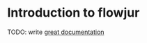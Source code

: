 # Introduction to flowjur

TODO: write [great documentation](http://jacobian.org/writing/what-to-write/)

